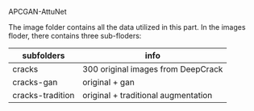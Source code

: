APCGAN-AttuNet


The image folder contains all the data utilized in this part. In the images floder, there contains three sub-floders: 


| subfolders      | info                                           |      
| ------------    | -------------                                  |
| cracks          |      300 original images from DeepCrack        |       
| cracks-gan      |                original + gan                  |  
| cracks-tradition|         original + traditional augmentation    |         

